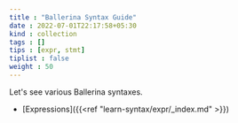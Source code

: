 ```yaml
---
title : "Ballerina Syntax Guide"
date : 2022-07-01T22:17:58+05:30
kind : collection 
tags : []
tips : [expr, stmt]
tiplist : false
weight : 50
---
```


Let's see various Ballerina syntaxes.

<!--more-->

* [Expressions]({{<ref "learn-syntax/expr/_index.md" >}})
